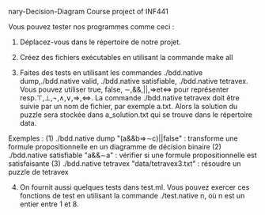 nary-Decision-Diagram
Course project of INF441

Vous pouvez tester nos programmes comme ceci :

1. Déplacez-vous dans le répertoire de notre projet.

2. Créez des fichiers exécutables en utilisant la commande make all 

3. Faites des tests en utilisant les commandes ./bdd.native dump,./bdd.native valid, ./bdd.native satisfiable, ./bdd.native tetravex. Vous pouvez utiliser true, false, ∼,&&,||,=>et<=> pour représenter resp.⊤,⊥,¬,∧,∨,⇒,⇔. La commande ./bdd.native tetravex doit être suivie par un nom de fichier, par exemple a.txt. Alors la solution du puzzle sera stockée dans a_solution.txt qui se trouve dans le répertoire data.

Exemples :
(1) ./bdd.native dump "(a&&b=>∼c)||false" : transforme une formule propositionnelle en un diagramme de décision binaire
(2) ./bdd.native satisfiable "a&&∼a" : vérifier si une formule propositionnelle est satisfaisante
(3) ./bdd.native tetravex "data/tetravex3.txt" : résoudre un puzzle de tetravex

4. On fournit aussi quelques tests dans test.ml. Vous pouvez exercer ces fonctions de test en utilisant la commande ./test.native n, où n est un entier entre 1 et 8.
